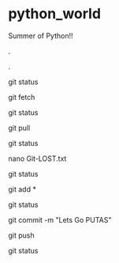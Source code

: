 # python_world
Summer of Python!!

.   

.     

git status

git fetch 

git status

git pull  

git status

nano Git-LOST.txt

git status       

git add *        

git status       

git commit -m "Lets Go PUTAS"

git push                           

git status 
